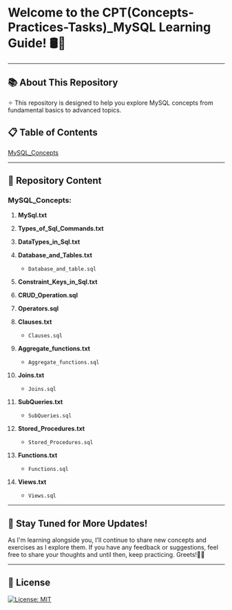 # Welcome to the CPT(Concepts-Practices-Tasks)_MySQL Learning Guide! 🛢️🚀
---
## 📚 About This Repository
✧ This repository is designed to help you explore MySQL concepts from fundamental basics to advanced topics.

## 📋 Table of Contents
[MySQL_Concepts](#mysql_concepts)  

---
## 📖 Repository Content

### MySQL_Concepts:

1. **MySql.txt**

2. **Types_of_Sql_Commands.txt**

3. **DataTypes_in_Sql.txt**

4. **Database_and_Tables.txt**  
   - `Database_and_table.sql`

5. **Constraint_Keys_in_Sql.txt**

6. **CRUD_Operation.sql**

7. **Operators.sql**

8. **Clauses.txt**  
   - `Clauses.sql`

9. **Aggregate_functions.txt**  
   - `Aggregate_functions.sql`

10. **Joins.txt**  
    - `Joins.sql`

11. **SubQueries.txt**  
    - `SubQueries.sql`

12. **Stored_Procedures.txt**  
    - `Stored_Procedures.sql`

13. **Functions.txt**  
    - `Functions.sql`

14. **Views.txt**  
    - `Views.sql`

---

## 📢 Stay Tuned for More Updates!
As I'm learning alongside you, I’ll continue to share new concepts and exercises as I explore them. If you have any feedback or suggestions, feel free to share your thoughts and until then, keep practicing. Greets!✌🏻

---

## 📜 License
[![License: MIT](https://img.shields.io/badge/License-MIT-yellow.svg)](https://opensource.org/licenses/MIT)
